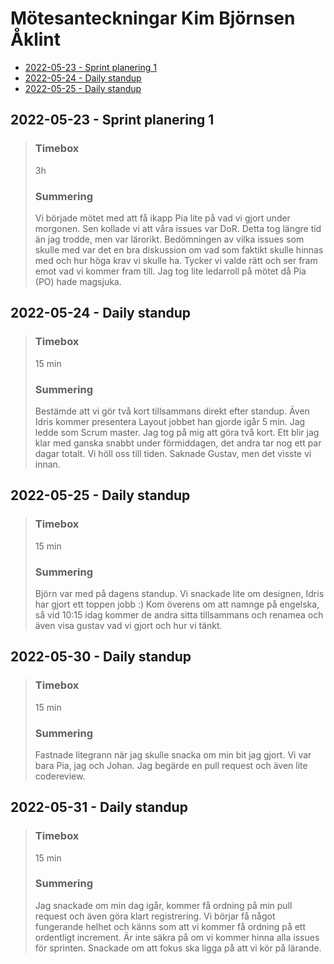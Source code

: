 # Mötesanteckningar Kim Björnsen Åklint

- [2022-05-23 - Sprint planering 1](#2022-05-23---sprint-planering-1)
- [2022-05-24 - Daily standup](#2022-05-24---daily-standup)
- [2022-05-25 - Daily standup](#2022-05-25---daily-standup)
  
## 2022-05-23 - Sprint planering 1

> ### Timebox
> 3h
> ### Summering
> Vi började mötet med att få ikapp Pia lite på vad vi gjort under morgonen. Sen kollade vi att våra issues var DoR. Detta tog längre tid än jag trodde, men var lärorikt.
> Bedömningen av vilka issues som skulle med var det en bra diskussion om vad som faktikt skulle hinnas med och hur höga krav vi skulle ha. Tycker vi valde rätt och ser fram emot vad vi kommer fram till.
> Jag tog lite ledarroll på mötet då Pia (PO) hade magsjuka.

## 2022-05-24 - Daily standup

> ### Timebox
> 15 min
> ### Summering
> Bestämde att vi gör två kort tillsammans direkt efter standup. Även Idris kommer presentera Layout jobbet han gjorde igår 5 min.
> Jag ledde som Scrum master.
> Jag tog på mig att göra två kort. Ett blir jag klar med ganska snabbt under förmiddagen, det andra tar nog ett par dagar totalt.
> Vi höll oss till tiden. Saknade Gustav, men det visste vi innan.

## 2022-05-25 - Daily standup

> ### Timebox
> 15 min
> ### Summering
> Björn var med på dagens standup. Vi snackade lite om designen, Idris har gjort ett toppen jobb :)
> Kom överens om att namnge på engelska, så vid 10:15 idag kommer de andra sitta tillsammans och renamea och även visa gustav vad vi gjort och hur vi tänkt.

## 2022-05-30 - Daily standup

> ### Timebox
> 15 min
> ### Summering
> Fastnade litegrann när jag skulle snacka om min bit jag gjort. Vi var bara Pia, jag och Johan. Jag begärde en pull request och även lite codereview.

## 2022-05-31 - Daily standup

> ### Timebox
> 15 min
> ### Summering
> Jag snackade om min dag igår, kommer få ordning på min pull request och även göra klart registrering. 
> Vi börjar få något fungerande helhet och känns som att vi kommer få ordning på ett ordentligt increment. Är inte säkra på om vi kommer hinna alla issues för sprinten.
> Snackade om att fokus ska ligga på att vi kör på lärande.